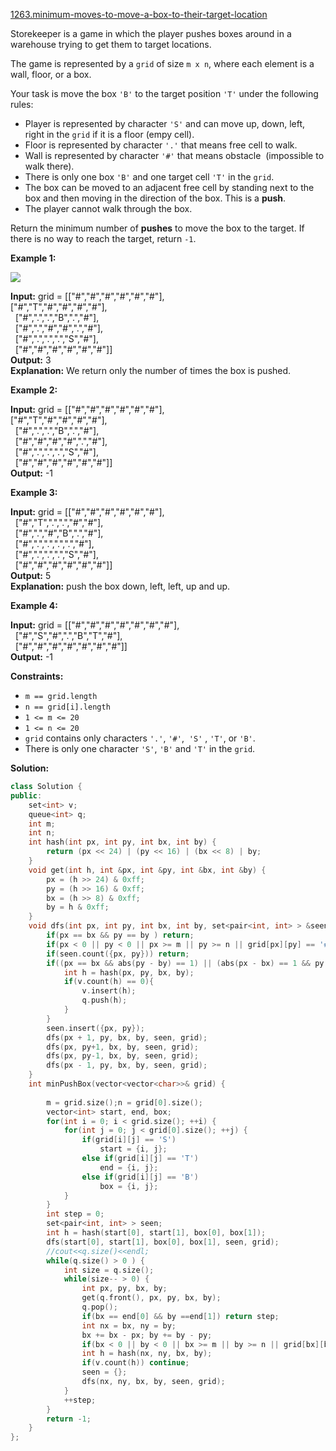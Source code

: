 [1263.minimum-moves-to-move-a-box-to-their-target-location](https://leetcode.com/problems/minimum-moves-to-move-a-box-to-their-target-location/)  

Storekeeper is a game in which the player pushes boxes around in a warehouse trying to get them to target locations.

The game is represented by a `grid` of size `m x n`, where each element is a wall, floor, or a box.

Your task is move the box `'B'` to the target position `'T'` under the following rules:

*   Player is represented by character `'S'` and can move up, down, left, right in the `grid` if it is a floor (empy cell).
*   Floor is represented by character `'.'` that means free cell to walk.
*   Wall is represented by character `'#'` that means obstacle  (impossible to walk there). 
*   There is only one box `'B'` and one target cell `'T'` in the `grid`.
*   The box can be moved to an adjacent free cell by standing next to the box and then moving in the direction of the box. This is a **push**.
*   The player cannot walk through the box.

Return the minimum number of **pushes** to move the box to the target. If there is no way to reach the target, return `-1`.

**Example 1:**

**![](https://assets.leetcode.com/uploads/2019/11/06/sample_1_1620.png)**

  
**Input:** grid = \[\["#","#","#","#","#","#"\],  
               \["#","T","#","#","#","#"\],  
               \["#",".",".","B",".","#"\],  
               \["#",".","#","#",".","#"\],  
               \["#",".",".",".","S","#"\],  
               \["#","#","#","#","#","#"\]\]  
**Output:** 3  
**Explanation:** We return only the number of times the box is pushed.

**Example 2:**

  
**Input:** grid = \[\["#","#","#","#","#","#"\],  
               \["#","T","#","#","#","#"\],  
               \["#",".",".","B",".","#"\],  
               \["#","#","#","#",".","#"\],  
               \["#",".",".",".","S","#"\],  
               \["#","#","#","#","#","#"\]\]  
**Output:** -1  

**Example 3:**

  
**Input:** grid = \[\["#","#","#","#","#","#"\],  
               \["#","T",".",".","#","#"\],  
               \["#",".","#","B",".","#"\],  
               \["#",".",".",".",".","#"\],  
               \["#",".",".",".","S","#"\],  
               \["#","#","#","#","#","#"\]\]  
**Output:** 5  
**Explanation:**  push the box down, left, left, up and up.  

**Example 4:**

  
**Input:** grid = \[\["#","#","#","#","#","#","#"\],  
               \["#","S","#",".","B","T","#"\],  
               \["#","#","#","#","#","#","#"\]\]  
**Output:** -1  

**Constraints:**

*   `m == grid.length`
*   `n == grid[i].length`
*   `1 <= m <= 20`
*   `1 <= n <= 20`
*   `grid` contains only characters `'.'`, `'#'`,  `'S'` , `'T'`, or `'B'`.
*   There is only one character `'S'`, `'B'` and `'T'` in the `grid`.  



**Solution:**  

```cpp
class Solution {
public:
    set<int> v;
    queue<int> q;
    int m;
    int n;
    int hash(int px, int py, int bx, int by) {
        return (px << 24) | (py << 16) | (bx << 8) | by;
    }
    void get(int h, int &px, int &py, int &bx, int &by) {
        px = (h >> 24) & 0xff;
        py = (h >> 16) & 0xff;
        bx = (h >> 8) & 0xff;
        by = h & 0xff;
    }
    void dfs(int px, int py, int bx, int by, set<pair<int, int> > &seen, vector<vector<char>>& grid) {
        if(px == bx && py == by ) return;
        if(px < 0 || py < 0 || px >= m || py >= n || grid[px][py] == '#') return;
        if(seen.count({px, py})) return;
        if((px == bx && abs(py - by) == 1) || (abs(px - bx) == 1 && py == by)) {
            int h = hash(px, py, bx, by);
            if(v.count(h) == 0){
                v.insert(h);
                q.push(h);
            }
        }
        seen.insert({px, py});
        dfs(px + 1, py, bx, by, seen, grid);
        dfs(px, py+1, bx, by, seen, grid);
        dfs(px, py-1, bx, by, seen, grid);
        dfs(px - 1, py, bx, by, seen, grid);
    }
    int minPushBox(vector<vector<char>>& grid) {
        
        m = grid.size();n = grid[0].size();
        vector<int> start, end, box;
        for(int i = 0; i < grid.size(); ++i) {
            for(int j = 0; j < grid[0].size(); ++j) {
                if(grid[i][j] == 'S')
                    start = {i, j};
                else if(grid[i][j] == 'T')
                    end = {i, j};
                else if(grid[i][j] == 'B')
                    box = {i, j};
            }
        }
        int step = 0;
        set<pair<int, int> > seen;
        int h = hash(start[0], start[1], box[0], box[1]);
        dfs(start[0], start[1], box[0], box[1], seen, grid);
        //cout<<q.size()<<endl;
        while(q.size() > 0 ) {
            int size = q.size();
            while(size-- > 0) {
                int px, py, bx, by;
                get(q.front(), px, py, bx, by);
                q.pop();
                if(bx == end[0] && by ==end[1]) return step;
                int nx = bx, ny = by;
                bx += bx - px; by += by - py;
                if(bx < 0 || by < 0 || bx >= m || by >= n || grid[bx][by] == '#') continue;
                int h = hash(nx, ny, bx, by);
                if(v.count(h)) continue;
                seen = {};
                dfs(nx, ny, bx, by, seen, grid);
            }
            ++step;
        }
        return -1;
    }
};
```
      